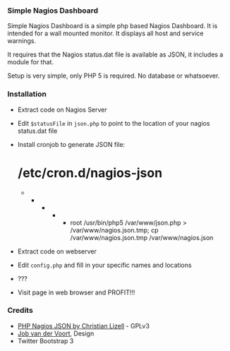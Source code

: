 ### Simple Nagios Dashboard

Simple Nagios Dashboard is a simple php based Nagios Dashboard. It is intended for a wall mounted monitor. It displays all host and service warnings. 

It requires that the Nagios status.dat file is available as JSON, it includes a module for that.

Setup is very simple, only PHP 5 is required. No database or whatsoever.

### Installation

- Extract code on Nagios Server
- Edit `$statusFile` in `json.php` to point to the location of your nagios status.dat file
- Install cronjob to generate JSON file:

    # /etc/cron.d/nagios-json
    * * * * * root /usr/bin/php5 /var/www/json.php > /var/www/nagios.json.tmp; cp /var/www/nagios.json.tmp /var/www/nagios.json

- Extract code on webserver
- Edit  `config.php` and fill in your specific names and locations
- ???
- Visit page in web browser and PROFIT!!!


### Credits

- [PHP Nagios JSON by Christian Lizell](https://github.com/lizell/php-nagios-json) - GPLv3
- [Job van der Voort](https://github.com/JobV), Design
- Twitter Bootstrap 3
